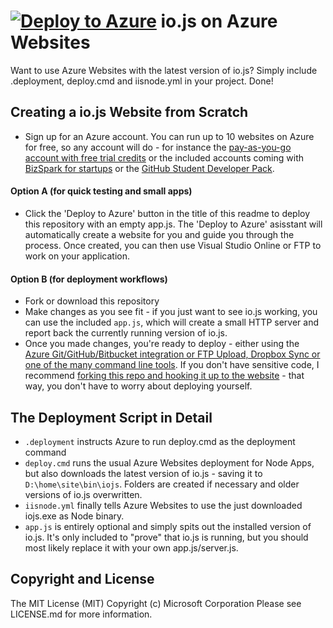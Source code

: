 # [![Deploy to Azure](http://azuredeploy.net/deploybutton.png)](https://azuredeploy.net/) io.js on Azure Websites
Want to use Azure Websites with the latest version of io.js? Simply include .deployment, deploy.cmd and iisnode.yml in your project. Done!

## Creating a io.js Website from Scratch
- Sign up for an Azure account. You can run up to 10 websites on Azure for free, so any account will do - for instance the [pay-as-you-go account with free trial credits](http://azure.microsoft.com/en-us/pricing/free-trial/) or the included accounts coming with [BizSpark for startups](http://www.bizspark.com) or the [GitHub Student Developer Pack](https://education.github.com/pack).

#### Option A (for quick testing and small apps)
- Click the 'Deploy to Azure' button in the title of this readme to deploy this repository with an empty app.js. The 'Deploy to Azure' asisstant will automatically create a website for you and guide you through the process. Once created, you can then use Visual Studio Online or FTP to work on your application.

#### Option B (for deployment workflows)
- Fork or download this repository
- Make changes as you see fit - if you just want to see io.js working, you can use the included `app.js`, which will create a small HTTP server and report back the currently running version of io.js.
- Once you made changes, you're ready to deploy - either using the [Azure Git/GitHub/Bitbucket integration or FTP Upload, Dropbox Sync or one of the many command line tools](http://azure.microsoft.com/en-gb/documentation/articles/web-sites-deploy/). If you don't have sensitive code, I recommend [forking this repo and hooking it up to the website](http://azure.microsoft.com/en-gb/documentation/articles/web-sites-publish-source-control/#Step7) - that way, you don't have to worry about deploying yourself. 

## The Deployment Script in Detail
- `.deployment` instructs Azure to run deploy.cmd as the deployment command
- `deploy.cmd` runs the usual Azure Websites deployment for Node Apps, but also downloads the latest version of io.js - saving it to `D:\home\site\bin\iojs`. Folders are created if necessary and older versions of io.js overwritten.
- `iisnode.yml` finally tells Azure Websites to use the just downloaded iojs.exe as Node binary.
- `app.js` is entirely optional and simply spits out the installed version of io.js. It's only included to "prove" that io.js is running, but you should most likely replace it with your own app.js/server.js.

## Copyright and License
The MIT License (MIT)
Copyright (c) Microsoft Corporation
Please see LICENSE.md for more information.
